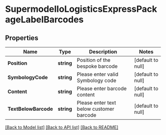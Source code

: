 # SupermodelIoLogisticsExpressPackageLabelBarcodes

## Properties
Name | Type | Description | Notes
------------ | ------------- | ------------- | -------------
**Position** | **string** | Position of the bespoke barcode | [default to null]
**SymbologyCode** | **string** | Please enter valid Symbology code | [default to null]
**Content** | **string** | Please enter barcode content | [default to null]
**TextBelowBarcode** | **string** | Please enter text below customer barcode | [default to null]

[[Back to Model list]](../README.md#documentation-for-models) [[Back to API list]](../README.md#documentation-for-api-endpoints) [[Back to README]](../README.md)

